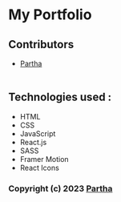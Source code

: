 # My Portfolio

## Contributors
- [Partha](https://www.github.com/partha7978)
<br><br>

## Technologies used :
<ul>
    <li>HTML</li>
    <li>CSS</li>
    <li>JavaScript</li>
    <li>React.js</li>
    <li>SASS</li>
    <li>Framer Motion</li>
    <li>React Icons</li>
</ul>

### Copyright (c) 2023 <a href="#" target="_self">Partha</a>